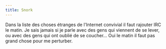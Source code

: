 ```yaml
---
title: Snork
---
```


Dans la liste des choses étranges de l'Internet convivial il faut rajouter IRC
le matin. Je sais jamais si je parle avec des gens qui viennent de se lever,
ou avec des gens qui ont oublié de se coucher... Oui le matin il faut pas
grand chose pour me perturber.

